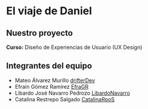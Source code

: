# El viaje de Daniel

## Nuestro proyecto

**Curso:** Diseño de Experiencias de Usuario (UX Design)

## Integrantes del equipo

- Mateo Álvarez Murillo [drifterDev](https://github.com/drifterDev)
- Efraín Gómez Ramírez [EfraGR](https://github.com/EfraGR)
- Libardo José Navarro Pedrozo [LibardoNavarro](https://github.com/LibardoNavarro)
- Catalina Restrepo Salgado [CatalinaRpoS](https://github.com/CatalinaRpoS)
